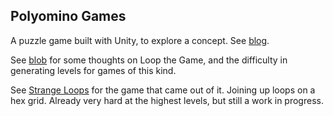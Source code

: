 ## Polyomino Games

A puzzle game built with Unity, to explore a concept.
See [blog](http://www.polyomino.com).

See [blob](http://www.polyomino.com/category/looptwo/) for some thoughts on Loop the Game, and the difficulty in generating levels for games of this kind.

See [Strange Loops](https://david-pfx.github.io/strange-loops/WebGL) for the game that came out of it. Joining up loops on a hex grid. Already very hard at the highest levels, but still a work in progress.

